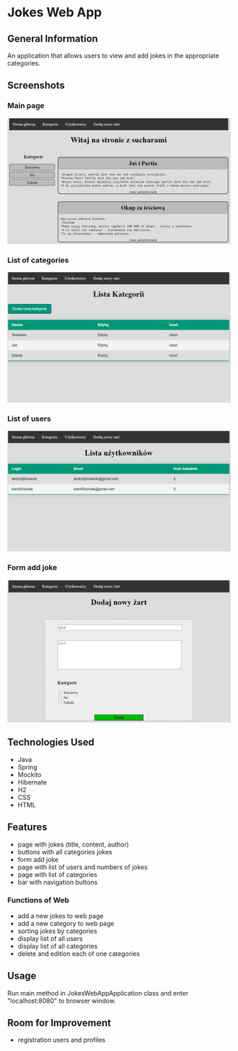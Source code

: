 # Jokes Web App

## General Information
An application that allows users to view and add jokes in the appropriate categories.

## Screenshots

### Main page
![main page](img/main.png)

### List of categories
![list of categories](img/listOfCategories.png)

### List of users
![list of users](img/listOfUsers.png)

### Form add joke
![form add joke](img/formAddJoke.png)

## Technologies Used
- Java
- Spring
- Mockito
- Hibernate
- H2
- CSS
- HTML

## Features
- page with jokes (title, content, author)
- buttons with all categories jokes
- form add joke
- page with list of users and numbers of jokes
- page with list of categories
- bar with navigation buttons

### Functions of Web
- add a new jokes to web page
- add a new category to web page
- sorting jokes by categories
- display list of all users
- display list of all categories
- delete and edition each of one categories

## Usage
Run main method in JokesWebAppApplication class 
and enter "localhost:8080" to browser window.

## Room for Improvement

- registration users and profiles
